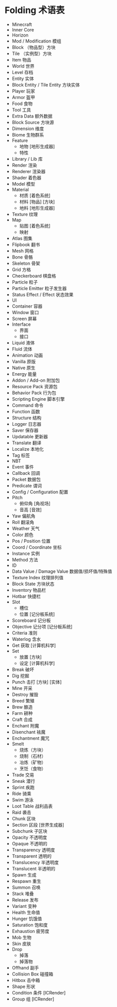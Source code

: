 # Folding 术语表

- Minecraft
- Inner Core
- Horizon
- Mod / Modification 模组
- Block （物品型）方块
- Tile （实例型）方块
- Item 物品
- World 世界
- Level 存档
- Entity 实体
- Block Entity / Tile Entity 方块实体
- Player 玩家
- Armor 盔甲
- Food 食物
- Tool 工具
- Extra Data 额外数据
- Block Source 方块源
- Dimension 维度
- Biome 生物群系
- Feature
  - 地物 \[地形生成器\]
  - 特性
- Library / Lib 库
- Render 渲染
- Renderer 渲染器
- Shader 着色器
- Model 模型
- Material
  - 材质 \[着色系统\]
  - 材料 \[物品\] \[方块\]
  - 地料 \[地形生成器\]
- Texture 纹理
- Map
  - 贴图 \[着色系统\]
  - 映射
- Atlas 图集
- Flipbook 翻书
- Mesh 网格
- Bone 骨骼
- Skeleton 骨架
- Grid 方格
- Checkerboard 棋盘格
- Particle 粒子
- Particle Emitter 粒子发生器
- Status Effect / Effect 状态效果
- UI
- Container 容器
- Window 窗口
- Screen 屏幕
- Interface
  - 界面
  - 接口
- Liquid 液体
- Fluid 流体
- Animation 动画
- Vanilla 原版
- Native 原生
- Energy 能量
- Addon / Add-on 附加包
- Resource Pack 资源包
- Behavior Pack 行为包
- Scripting Engine 脚本引擎
- Command 命令
- Function 函数
- Structure 结构
- Logger 日志器
- Saver 保存器
- Updatable 更新器
- Translate 翻译
- Localize 本地化
- Tag 标签
- NBT
- Event 事件
- Callback 回调
- Packet 数据包
- Predicate 谓词
- Config / Configuration 配置
- Pitch
  - 俯仰角 \[角视场\]
  - 音高 \[音效\]
- Yaw 偏航角
- Roll 翻滚角
- Weather 天气
- Color 颜色
- Pos / Position 位置
- Coord / Coordinate 坐标
- Instance 实例
- Method 方法
- ID
- Data Value / Damage Value 数据值/损坏值/特殊值
- Texture Index 纹理排列值
- Block State 方块状态
- Inventory 物品栏
- Hotbar 快捷栏
- Slot
  - 槽位
  - 位置 \[记分板系统\]
- Scoreboard 记分板
- Objective 记分项 \[记分板系统\]
- Criteria 准则
- Waterlog 含水
- Get 获取 \[计算机科学\]
- Set
  - 放置 \[方块\]
  - 设定 \[计算机科学\]
- Break 破坏
- Dig 挖掘
- Punch 击打 \[方块\] \[实体\]
- Mine 开采
- Destroy 摧毁
- Breed 繁殖
- Brew 酿造
- Farm 耕种
- Craft 合成
- Enchant 附魔
- Disenchant 袪魔
- Enchantment 魔咒
- Smelt
  - 烧炼（方块）
  - 烧制（石材）
  - 冶炼（矿物）
  - 烹饪（食物）
- Trade 交易
- Sneak 潜行
- Sprint 疾跑
- Ride 骑乘
- Swim 游泳
- Loot Table 战利品表
- Raid 袭击
- Chunk 区块
- Section 区段 \[世界生成器\]
- Subchunk 子区块
- Opacity 不透明度
- Opaque 不透明的
- Transparency 透明度
- Transparent 透明的
- Translucency 半透明度
- Translucent 半透明的
- Spawn 生成
- Respawn 重生
- Summon 召唤
- Stack 堆叠
- Release 发布
- Variant 变种
- Health 生命值
- Hunger 饥饿值
- Saturation 饱和度
- Exhaustion 疲劳度
- Mob 生物
- Skin 皮肤
- Drop
  - 掉落
  - 掉落物
- Offhand 副手
- Collision Box 碰撞箱
- Hitbox 击中箱
- Shape 形状
- Condition 条件 \[ICRender\]
- Group 组 \[ICRender\]
